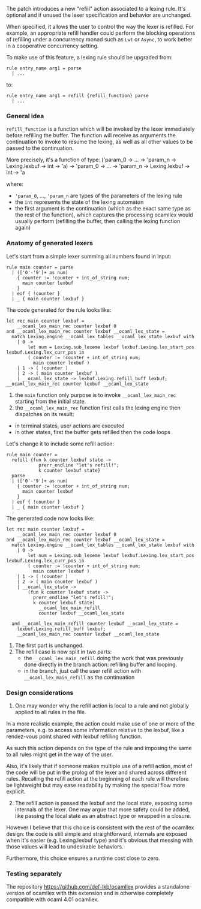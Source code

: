 The patch introduces a new "refill" action associated to a lexing rule.
It's optional and if unused the lexer specification and behavior are unchanged.

When specified, it allows the user to control the way the lexer is
refilled. For example, an appropriate refill handler could perform
the blocking operations of refilling under a concurrency monad such
as `Lwt` or `Async`, to work better in a cooperative concurrency
setting.

To make use of this feature, a lexing rule should be upgraded from:

    rule entry_name arg1 = parse
      | ...

to:

    rule entry_name arg1 = refill {refill_function} parse
      | ...

### General idea

`refill_function` is a function which will be invoked by the lexer
immediately before refilling the buffer. The function will receive as
arguments the continuation to invoke to resume the lexing, as well as all other
values to be passed to the continuation.

More precisely, it's a function of type:
    ('param_0 -> ... -> 'param_n -> Lexing.lexbuf -> int -> 'a) ->
     'param_0 -> ... -> 'param_n -> Lexing.lexbuf -> int -> 'a

where:
- `'param_0`, ..., `'param_n` are types of the parameters of the lexing rule
- the `int` represents the state of the lexing automaton
- the first argument is the continuation (which as the exact same type as the
  rest of the function), which captures the processing ocamllex would usually
  perform (refilling the buffer, then calling the lexing function again)

### Anatomy of generated lexers

Let's start from a simple lexer summing all numbers found in input:

    rule main counter = parse
      | (['0'-'9']+ as num) 
        { counter := !counter + int_of_string num;
          main counter lexbuf
        }
      | eof { !counter }
      | _ { main counter lexbuf }

The code generated for the rule looks like:

    let rec main counter lexbuf =
        __ocaml_lex_main_rec counter lexbuf 0
    and __ocaml_lex_main_rec counter lexbuf __ocaml_lex_state =
      match Lexing.engine __ocaml_lex_tables __ocaml_lex_state lexbuf with
        | 0 ->
            let num = Lexing.sub_lexeme lexbuf lexbuf.Lexing.lex_start_pos lexbuf.Lexing.lex_curr_pos in
            ( counter := !counter + int_of_string num;
              main counter lexbuf )
        | 1 -> ( !counter )
        | 2 -> ( main counter lexbuf )
        | __ocaml_lex_state -> lexbuf.Lexing.refill_buff lexbuf; __ocaml_lex_main_rec counter lexbuf __ocaml_lex_state

1. the `main` function only purpose is to invoke `__ocaml_lex_main_rec`
starting from the initial state.
2. the `__ocaml_lex_main_rec` function first calls the lexing engine then
dispatches on its result:
- in terminal states, user actions are executed
- in other states, first the buffer gets refilled then the code loops

Let's change it to include some refill action:

    rule main counter = 
      refill {fun k counter lexbuf state -> 
                prerr_endline "let's refill!";
                k counter lexbuf state}
      parse
      | (['0'-'9']+ as num) 
        { counter := !counter + int_of_string num;
          main counter lexbuf
        }
      | eof { !counter }
      | _ { main counter lexbuf }

The generated code now looks like:

    let rec main counter lexbuf =
        __ocaml_lex_main_rec counter lexbuf 0
    and __ocaml_lex_main_rec counter lexbuf __ocaml_lex_state =
      match Lexing.engine __ocaml_lex_tables __ocaml_lex_state lexbuf with
        | 0 ->
            let num = Lexing.sub_lexeme lexbuf lexbuf.Lexing.lex_start_pos lexbuf.Lexing.lex_curr_pos in
            ( counter := !counter + int_of_string num;
              main counter lexbuf )
        | 1 -> ( !counter )
        | 2 -> ( main counter lexbuf )
        | __ocaml_lex_state ->
            (fun k counter lexbuf state -> 
              prerr_endline "let's refill!";
              k counter lexbuf state)
                __ocaml_lex_main_refill 
                counter lexbuf __ocaml_lex_state
      
      and __ocaml_lex_main_refill counter lexbuf __ocaml_lex_state =
        lexbuf.Lexing.refill_buff lexbuf;
        __ocaml_lex_main_rec counter lexbuf __ocaml_lex_state

1. The first part is unchanged.
2. The refill case is now split in two parts:
   - the `__ocaml_lex_main_refill` doing the work that was previously done
     directly in the branch action: refilling buffer and looping.
   - in the branch, just call the user refill action with
     `__ocaml_lex_main_refill` as the continuation

### Design considerations

1. One may wonder why the refill action is local to a rule and not globally
applied to all rules in the file.

In a more realistic example, the action could make use of one or more of the
parameters, e.g. to access some information relative to the lexbuf, like a
rendez-vous point shared with lexbuf refilling function.

As such this action depends on the type of the rule and imposing the same to
all rules might get in the way of the user.

Also, it's likely that if someone makes multiple use of a refill action, most
of the code will be put in the prolog of the lexer and shared across different
rules.  Recalling the refill action at the beginning of each rule will
therefore be lightweight but may ease readability by making the special flow
more explicit.

2. The refill action is passed the lexbuf and the local state, exposing some
internals of the lexer.  One may argue that more safety could be added, like
passing the local state as an abstract type or wrapped in a closure.

However I believe that this choice is consistent with the rest of the ocamllex
design: the code is still simple and straightforward, internals are exposed 
when it's easier (e.g. Lexing.lexbuf type) and it's obvious that messing with
those values will lead to undesirable behaviors.

Furthermore, this choice ensures a runtime cost close to zero.

### Testing separately

The repository <https://github.com/def-lkb/ocamllex> provides a standalone version
of ocamllex with this extension and is otherwise completely compatible with
ocaml 4.01 ocamllex.
